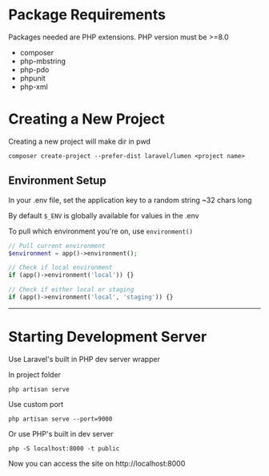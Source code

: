 # Package Requirements
Packages needed are PHP extensions.
PHP version must be >=8.0

* composer
* php-mbstring
* php-pdo
* phpunit
* php-xml

# Creating a New Project
Creating a new project will make dir in pwd

`composer create-project --prefer-dist laravel/lumen <project name>`

## Environment Setup
In your .env file, set the application key to a random string ~32 chars long

By default `$_ENV` is globally available for values in the .env

To pull which environment you're on, use `environment()`

```php
// Pull current environment
$environment = app()->environment();

// Check if local environment
if (app()->environment('local')) {}

// Check if either local or staging
if (app()->environment('local', 'staging')) {}
```

- - - -

# Starting Development Server
Use Laravel's built in PHP dev server wrapper

In project folder

`php artisan serve`

Use custom port

`php artisan serve --port=9000`

Or use PHP's built in dev server

`php -S localhost:8000 -t public`

Now you can access the site on http://localhost:8000
